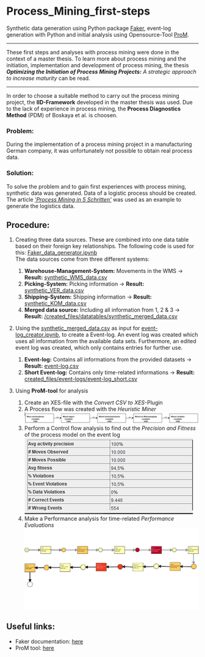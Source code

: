 # Process_Mining_first-steps
Synthetic data generation using Python package [Faker](https://faker.readthedocs.io/en/master/), event-log generation with Python and initial analysis using Opensource-Tool [ProM](https://promtools.org/).

***
These first steps and analyses with process mining were done in the context of a master thesis. To learn more about process mining and the initiation, implementation and development of process mining, the thesis ***Optimizing the Initiation of Process Mining Projects:** A strategic approach to increase maturity* can be read. 
***

In order to choose a suitable method to carry out the process mining project, the **IID-Framework** developed in the master thesis was used. Due to the lack of experience in process mining, the **Process Diagnostics Method** (PDM) of Boskaya et al. is choosen. 

### Problem:
During the implementation of a process mining project in a manufacturing German company, it was unfortunately not possible to obtain real process data.

### Solution: 
To solve the problem and to gain first experiences with process mining, synthetic data was generated. Data of a logistic process should be created.
The article [*'Process Mining in 5 Schritten'*](https://www.informatik-aktuell.de/betrieb/kuenstliche-intelligenz/process-mining-in-5-schritten.html) was used as an example to generate the logistics data.<br>

## Procedure:
1. Creating three data sources. These are combined into one data table based on their foreign key relationships. The following code is used for this: [Faker_data_generator.ipynb](Faker_data_generator.ipynb) <br>
The data sources come from three different systems:
   1. **Warehouse-Management-System:** Movements in the WMS &rarr; **Result:** [synthetic_WMS_data.csv](created_files/datatables/synthetic_WMS_data.csv)
   2. **Picking-System:** Picking information &rarr; **Result:** [synthetic_VER_data.csv](/created_files/datatables/synthetic_VER_data.csv)
   3. **Shipping-System:** Shipping information &rarr; **Result:** [synthetic_KOM_data.csv](/created_files/datatables/synthetic_KOM_data.csv)
   4. **Merged data source:** Including all information from 1, 2 & 3 &rarr; **Result:** [/created_files/datatables/synthetic_merged_data.csv](synthetic_merged_data.csv)
      
2. Using the [synthetic_merged_data.csv](synthetic_merged_data.csv) as input for [event-log_creator.ipynb](event-log_creator.ipynb), to create a Event-log. An event log was created which uses all information from the available data sets. Furthermore, an edited event log was created, which only contains entries for further use. <br>
   1. **Event-log:** Contains all informations from the provided datasets &rarr; **Result:** [event-log.csv](event-log.csv)
   2. **Short Event-log:** Contains only time-related informations &rarr; **Result:** [created_files/event-logs/event-log_short.csv](event-log_short.csv)
  
3. Using **ProM-tool** for analysis
   1. Create an XES-file with the *Convert CSV to XES*-Plugin
   2. A Process flow was created with the *Heuristic Miner*
      ![Process Flow_Heuristic Miner](/images/process_flow_HeuristicMiner_ProM.jpg "Process Flow mined with the Heuristic Miner")
   3. Perform a Control flow analysis to find out the *Precision and Fitness* of the process model on the event log 
      ![Precision and Fitness](/images/precision_and_fitness_ProM.jpg "Precision and Fitness process model to Event-log")
   4. Make a Performance analysis for time-related *Performance Evaluations*
      ![Average sojourn time](/images/time_performance_evaluations_ProM.jpg "Average sojourn time per activity")

## Useful links:
* Faker documentation: [here](https://faker.readthedocs.io/en/master/)
* ProM tool: [here](https://promtools.org/)


